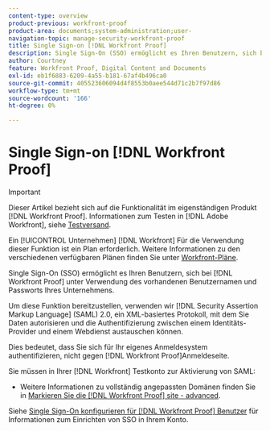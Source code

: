```yaml
---
content-type: overview
product-previous: workfront-proof
product-area: documents;system-administration;user-
navigation-topic: manage-security-workfront-proof
title: Single Sign-on [!DNL Workfront Proof]
description: Single Sign-On (SSO) ermöglicht es Ihren Benutzern, sich bei [!DNL Workfront Proof] unter Verwendung des vorhandenen Benutzernamen und Passworts Ihres Unternehmens.
author: Courtney
feature: Workfront Proof, Digital Content and Documents
exl-id: eb1f6883-6209-4a55-b181-67af4b496ca0
source-git-commit: 405523606094d4f8553b0aee544d71c2b7f97d86
workflow-type: tm+mt
source-wordcount: '166'
ht-degree: 0%

---
```


# Single Sign-on [!DNL Workfront Proof]

>[!IMPORTANT]
>
>Dieser Artikel bezieht sich auf die Funktionalität im eigenständigen Produkt [!DNL Workfront Proof]. Informationen zum Testen in [!DNL Adobe Workfront], siehe [Testversand](../../../review-and-approve-work/proofing/proofing.md).

Ein [!UICONTROL Unternehmen] [!DNL Workfront] Für die Verwendung dieser Funktion ist ein Plan erforderlich. Weitere Informationen zu den verschiedenen verfügbaren Plänen finden Sie unter [Workfront-Pläne](https://www.workfront.com/plans).

Single Sign-On (SSO) ermöglicht es Ihren Benutzern, sich bei [!DNL Workfront Proof] unter Verwendung des vorhandenen Benutzernamen und Passworts Ihres Unternehmens.

Um diese Funktion bereitzustellen, verwenden wir [!DNL Security Assertion Markup Language] (SAML) 2.0, ein XML-basiertes Protokoll, mit dem Sie Daten autorisieren und die Authentifizierung zwischen einem Identitäts-Provider und einem Webdienst austauschen können.

Dies bedeutet, dass Sie sich für Ihr eigenes Anmeldesystem authentifizieren, nicht gegen [!DNL Workfront Proof]Anmeldeseite.

Sie müssen in Ihrer [!DNL Workfront] Testkonto zur Aktivierung von SAML:

<!--* Custom sub-domains are free to set up. See our [Configure a branded domain in Workfront Proof](../../../workfront-proof/wp-acct-admin/branding/configure-branded-domain-in-wp.md) for more information.-->
* Weitere Informationen zu vollständig angepassten Domänen finden Sie in  [Markieren Sie die [!DNL Workfront Proof] site - advanced](../../../workfront-proof/wp-acct-admin/branding/brand-wp-site-advanced.md).

Siehe [Single Sign-On konfigurieren für [!DNL Workfront Proof] Benutzer](../../../workfront-proof/wp-acct-admin/account-settings/configure-sso-for-wp-users.md) für Informationen zum Einrichten von SSO in Ihrem Konto.
